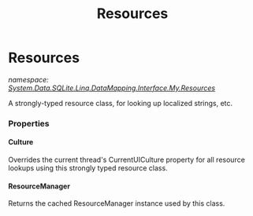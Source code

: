 ﻿---
title: Resources
---

# Resources
_namespace: [System.Data.SQLite.Linq.DataMapping.Interface.My.Resources](N-System.Data.SQLite.Linq.DataMapping.Interface.My.Resources.html)_

A strongly-typed resource class, for looking up localized strings, etc.




### Properties

#### Culture
Overrides the current thread's CurrentUICulture property for all
 resource lookups using this strongly typed resource class.
#### ResourceManager
Returns the cached ResourceManager instance used by this class.
